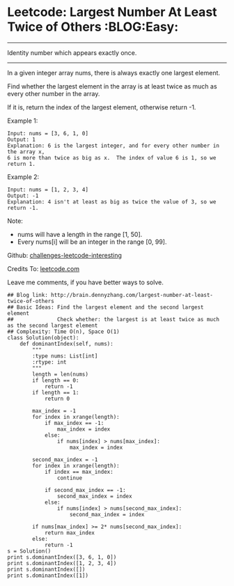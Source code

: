 # Leetcode: Largest Number At Least Twice of Others     :BLOG:Easy:


---

Identity number which appears exactly once.  

---

In a given integer array nums, there is always exactly one largest element.  

Find whether the largest element in the array is at least twice as much as every other number in the array.  

If it is, return the index of the largest element, otherwise return -1.  

Example 1:  

    Input: nums = [3, 6, 1, 0]
    Output: 1
    Explanation: 6 is the largest integer, and for every other number in the array x,
    6 is more than twice as big as x.  The index of value 6 is 1, so we return 1.

Example 2:  

    Input: nums = [1, 2, 3, 4]
    Output: -1
    Explanation: 4 isn't at least as big as twice the value of 3, so we return -1.

Note:  
-   nums will have a length in the range [1, 50].
-   Every nums[i] will be an integer in the range [0, 99].

Github: [challenges-leetcode-interesting](https://github.com/DennyZhang/challenges-leetcode-interesting/tree/master/largest-number-at-least-twice-of-others)  

Credits To: [leetcode.com](https://leetcode.com/problems/largest-number-at-least-twice-of-others/description/)  

Leave me comments, if you have better ways to solve.  

    ## Blog link: http://brain.dennyzhang.com/largest-number-at-least-twice-of-others
    ## Basic Ideas: Find the largest element and the second largest element
    ##              Check whether: the largest is at least twice as much as the second largest element
    ## Complexity: Time O(n), Space O(1)
    class Solution(object):
        def dominantIndex(self, nums):
            """
            :type nums: List[int]
            :rtype: int
            """
            length = len(nums)
            if length == 0:
                return -1
            if length == 1:
                return 0
    
            max_index = -1
            for index in xrange(length):
                if max_index == -1:
                    max_index = index
                else:
                    if nums[index] > nums[max_index]:
                        max_index = index
    
            second_max_index = -1
            for index in xrange(length):
                if index == max_index:
                    continue
    
                if second_max_index == -1:
                    second_max_index = index
                else:
                    if nums[index] > nums[second_max_index]:
                        second_max_index = index
    
            if nums[max_index] >= 2* nums[second_max_index]:
                return max_index
            else:
                return -1
    s = Solution()
    print s.dominantIndex([3, 6, 1, 0]) 
    print s.dominantIndex([1, 2, 3, 4])
    print s.dominantIndex([])
    print s.dominantIndex([1])
